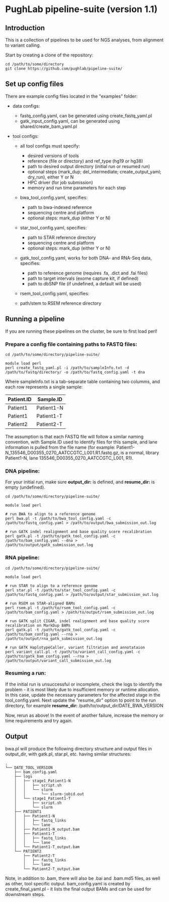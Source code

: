 # PughLab pipeline-suite (version 1.1)

## Introduction
This is a collection of pipelines to be used for NGS analyses, from alignment to variant calling.

Start by creating a clone of the repository:

<pre><code>cd /path/to/some/directory
git clone https://github.com/pughlab/pipeline-suite/
</code></pre>

## Set up config files
There are example config files located in the "examples" folder:
- data configs:
  - fastq_config.yaml, can be generated using create_fastq_yaml.pl
  - gatk_input_config.yaml, can be generated using shared/create_bam_yaml.pl

- tool configs:
  - all tool configs must specify:
    - desired versions of tools
    - reference (file or directory) and ref_type (hg19 or hg38)
    - path to desired output directory (initial run or resumed run)
    - optional steps (mark_dup; del_intermediate; create_output_yaml; dry_run), either Y or N
    - HPC driver (for job submission)
    - memory and run time parameters for each step

  - bwa_tool_config.yaml, specifies:
    - path to bwa-indexed reference
    - sequencing centre and platform
    - optional steps: mark_dup (either Y or N)

  - star_tool_config.yaml, specifies:
    - path to STAR reference directory
    - sequencing centre and platform
    - optional steps: mark_dup (either Y or N)

  - gatk_tool_config.yaml, works for both DNA- and RNA-Seq data, specifies:
    - path to reference genome (requires .fa, .dict and .fai files)
    - path to target intervals (exome capture kit, if defined)
    - path to dbSNP file (if undefined, a default will be used)

   - rsem_tool_config.yaml, specifies:
    - path/stem to RSEM reference directory

## Running a pipeline
If you are running these pipelines on the cluster, be sure to first load perl!

### Prepare a config file containing paths to FASTQ files:
<pre><code>cd /path/to/some/directory/pipeline-suite/

module load perl
perl create_fastq_yaml.pl -i /path/to/sampleInfo.txt -d /path/to/fastq/directory/ -o /path/to/fastq_config.yaml -t dna
</code></pre>

Where sampleInfo.txt is a tab-separate table containing two columms, and each row represents a single sample:

| Patient.ID | Sample.ID  |
| ---------- | ---------- |
| Patient1   | Patient1-N |
| Patient1   | Patient1-T |
| Patient2   | Patient2-T |

The assumption is that each FASTQ file will follow a similar naming convention, with Sample.ID used to identify files
for this sample, and lane information is pulled from the file name 
(for example: Patient1-N_135546_D00355_0270_AATCCGTC_L001.R1.fastq.gz, is a normal, library Patient1-N, lane 135546_D00355_0270_AATCCGTC_L001, R1).

### DNA pipeline:
For your initial run, make sure **output_dir:** is defined, and **resume_dir:** is empty (undefined).

<pre><code>cd /path/to/some/directory/pipeline-suite/

module load perl

# run BWA to align to a reference genome
perl bwa.pl -t /path/to/bwa_tool_config.yaml -c /path/to/fastq_config.yaml > /path/to/output/bwa_submission_out.log

# run GATK indel realignment and base quality score recalibration
perl gatk.pl -t /path/to/gatk_tool_config.yaml -c /path/to/bam_config.yaml --dna > /path/to/output/gatk_submission_out.log
</code></pre>

### RNA pipeline:
<pre><code>cd /path/to/some/directory/pipeline-suite/

module load perl

# run STAR to align to a reference genome
perl star.pl -t /path/to/star_tool_config.yaml -c /path/to/fastq_config.yaml > /path/to/output/star_submission_out.log

# run RSEM on STAR-aligned BAMs
perl rsem.pl -t /path/to/rsem_tool_config.yaml -c /path/to/bam_config.yaml > /path/to/output/rsem_submission_out.log

# run GATK split CIGAR, indel realignment and base quality score recalibration on MarkDup BAMs
perl gatk.pl -t /path/to/gatk_tool_config.yaml -c /path/to/bam_config.yaml --rna > /path/to/output/rna_gatk_submission_out.log

# run GATK HaplotypeCaller, variant filtration and annotataion
perl variant_call.pl -t /path/to/variant_call_config.yaml -c /path/to/gatk_bam_config.yaml --rna > /path/to/output/variant_call_submission_out.log
</code></pre>

### Resuming a run:
If the initial run is unsuccessful or incomplete, check the logs to identify the problem - it is most likely due to insufficient memory or runtime allocation. 
In this case, update the necessary parameters for the affected stage in the tool_config.yaml. 
Next update the "resume_dir" option to point to the run directory, for example
**resume_dir:** /path/to/output_dir/DATE_BWA_VERSION

Now, rerun as above! In the event of another failure, increase the memory or time requirements and try again.

## Output
bwa.pl will produce the following directory structure and output files in output_dir, with gatk.pl, star.pl, etc. having similar structures:

```
.
└── DATE_TOOL_VERSION
    ├── bam_config.yaml
    ├── logs
    │   ├── stage1_Patient1-N
    │   │   ├── script.sh
    │   │   └── slurm
    │   │       └── slurm-jobid.out
    │   └── stage1_Patient1-T
    │       ├── script.sh
    │       └── slurm
    ├── PATIENT1
    │   ├── Patient1-N
    │   │   ├── fastq_links
    │   │   └── lane
    │   ├── Patient1-N_output.bam
    │   ├── Patient1-T
    │   │   ├── fastq_links
    │   │   └── lane
    │   └── Patient1-T_output.bam
    └── PATIENT2
        ├── Patient2-T
        │   ├── fastq_links
        │   └── lane
        └── Patient2-T_output.bam
```
Note, in addition to .bam, there will also be .bai and .bam.md5 files, as well as other, tool specific output.
bam_config.yaml is created by create_final_yaml.pl - it lists the final output BAMs and can be used for downstream steps.

